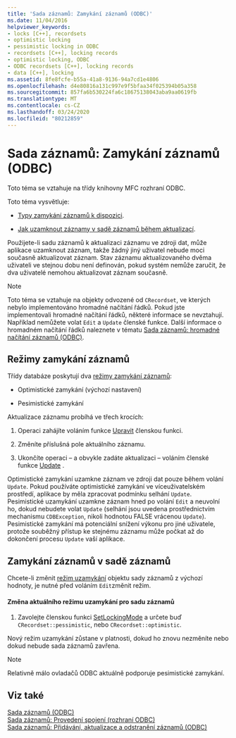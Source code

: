 ```yaml
---
title: 'Sada záznamů: Zamykání záznamů (ODBC)'
ms.date: 11/04/2016
helpviewer_keywords:
- locks [C++], recordsets
- optimistic locking
- pessimistic locking in ODBC
- recordsets [C++], locking records
- optimistic locking, ODBC
- ODBC recordsets [C++], locking records
- data [C++], locking
ms.assetid: 8fe8fcfe-b55a-41a8-9136-94a7cd1e4806
ms.openlocfilehash: d4e80816a131c997e9f5bfaa34f025394b05a358
ms.sourcegitcommit: 857fa6b530224fa6c18675138043aba9aa0619fb
ms.translationtype: MT
ms.contentlocale: cs-CZ
ms.lasthandoff: 03/24/2020
ms.locfileid: "80212859"
---
```

# <a name="recordset-locking-records-odbc"></a>Sada záznamů: Zamykání záznamů (ODBC)

Toto téma se vztahuje na třídy knihovny MFC rozhraní ODBC.

Toto téma vysvětluje:

- [Typy zamykání záznamů k dispozici](#_core_record.2d.locking_modes).

- [Jak uzamknout záznamy v sadě záznamů během aktualizací](#_core_locking_records_in_your_recordset).

Použijete-li sadu záznamů k aktualizaci záznamu ve zdroji dat, může aplikace uzamknout záznam, takže žádný jiný uživatel nebude moci současně aktualizovat záznam. Stav záznamu aktualizovaného dvěma uživateli ve stejnou dobu není definován, pokud systém nemůže zaručit, že dva uživatelé nemohou aktualizovat záznam současně.

> [!NOTE]
>  Toto téma se vztahuje na objekty odvozené od `CRecordset`, ve kterých nebylo implementováno hromadné načítání řádků. Pokud jste implementovali hromadné načítání řádků, některé informace se nevztahují. Například nemůžete volat `Edit` a `Update` členské funkce. Další informace o hromadném načítání řádků naleznete v tématu [Sada záznamů: hromadné načítání záznamů (ODBC)](../../data/odbc/recordset-fetching-records-in-bulk-odbc.md).

##  <a name="record-locking-modes"></a><a name="_core_record.2d.locking_modes"></a>Režimy zamykání záznamů

Třídy databáze poskytují dva [režimy zamykání záznamů](../../mfc/reference/crecordset-class.md#setlockingmode):

- Optimistické zamykání (výchozí nastavení)

- Pesimistické zamykání

Aktualizace záznamu probíhá ve třech krocích:

1. Operaci zahájíte voláním funkce [Upravit](../../mfc/reference/crecordset-class.md#edit) členskou funkci.

1. Změníte příslušná pole aktuálního záznamu.

1. Ukončíte operaci – a obvykle zadáte aktualizaci – voláním členské funkce [Update](../../mfc/reference/crecordset-class.md#update) .

Optimistické zamykání uzamkne záznam ve zdroji dat pouze během volání `Update`. Pokud používáte optimistické zamykání ve víceuživatelském prostředí, aplikace by měla zpracovat podmínku selhání `Update`. Pesimistické uzamykání uzamkne záznam hned po volání `Edit` a neuvolní ho, dokud nebudete volat `Update` (selhání jsou uvedena prostřednictvím mechanismu `CDBException`, nikoli hodnotou FALSE vrácenou `Update`). Pesimistické zamykání má potenciální snížení výkonu pro jiné uživatele, protože souběžný přístup ke stejnému záznamu může počkat až do dokončení procesu `Update` vaší aplikace.

##  <a name="locking-records-in-your-recordset"></a><a name="_core_locking_records_in_your_recordset"></a>Zamykání záznamů v sadě záznamů

Chcete-li změnit [režim uzamykání](#_core_record.2d.locking_modes) objektu sady záznamů z výchozí hodnoty, je nutné před voláním `Edit`změnit režim.

#### <a name="to-change-the-current-locking-mode-for-your-recordset"></a>Změna aktuálního režimu uzamykání pro sadu záznamů

1. Zavolejte členskou funkci [SetLockingMode](../../mfc/reference/crecordset-class.md#setlockingmode) a určete buď `CRecordset::pessimistic`, nebo `CRecordset::optimistic`.

Nový režim uzamykání zůstane v platnosti, dokud ho znovu nezměníte nebo dokud nebude sada záznamů zavřena.

> [!NOTE]
>  Relativně málo ovladačů ODBC aktuálně podporuje pesimistické zamykání.

## <a name="see-also"></a>Viz také

[Sada záznamů (ODBC)](../../data/odbc/recordset-odbc.md)<br/>
[Sada záznamů: Provedení spojení (rozhraní ODBC)](../../data/odbc/recordset-performing-a-join-odbc.md)<br/>
[Sada záznamů: Přidávání, aktualizace a odstranění záznamů (ODBC)](../../data/odbc/recordset-adding-updating-and-deleting-records-odbc.md)
